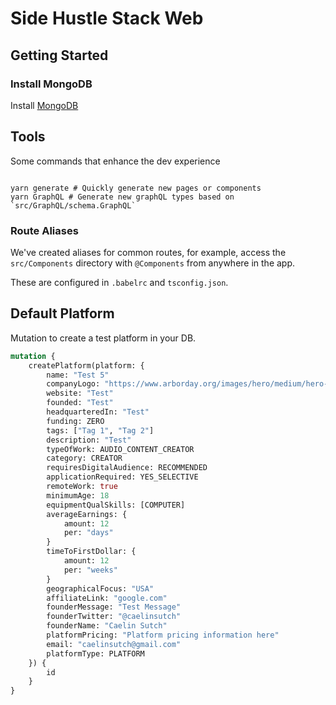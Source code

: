 # Side Hustle Stack Web

## Getting Started

### Install MongoDB

Install [MongoDB](https://docs.mongodb.com/manual/administration/install-community/)

## Tools
Some commands that enhance the dev experience

```shell

yarn generate # Quickly generate new pages or components
yarn GraphQL # Generate new graphQL types based on `src/GraphQL/schema.GraphQL`

```

### Route Aliases

We've created aliases for common routes, for example, access the `src/Components` directory with `@Components` from anywhere in the app. 

These are configured in `.babelrc` and `tsconfig.json`. 


## Default Platform

Mutation to create a test platform in your DB. 

```graphql
mutation {
    createPlatform(platform: {
        name: "Test 5"
        companyLogo: "https://www.arborday.org/images/hero/medium/hero-aerial-forest-evergreen-trees.jpg"
        website: "Test"
        founded: "Test"
        headquarteredIn: "Test"
        funding: ZERO
        tags: ["Tag 1", "Tag 2"]
        description: "Test"
        typeOfWork: AUDIO_CONTENT_CREATOR
        category: CREATOR
        requiresDigitalAudience: RECOMMENDED
        applicationRequired: YES_SELECTIVE
        remoteWork: true
        minimumAge: 18
        equipmentQualSkills: [COMPUTER]
        averageEarnings: {
            amount: 12
            per: "days"
        }
        timeToFirstDollar: {
            amount: 12
            per: "weeks"
        }
        geographicalFocus: "USA"
        affiliateLink: "google.com"
        founderMessage: "Test Message"
        founderTwitter: "@caelinsutch"
        founderName: "Caelin Sutch"
        platformPricing: "Platform pricing information here"
        email: "caelinsutch@gmail.com"
        platformType: PLATFORM
    }) {
        id
    }
}
```
